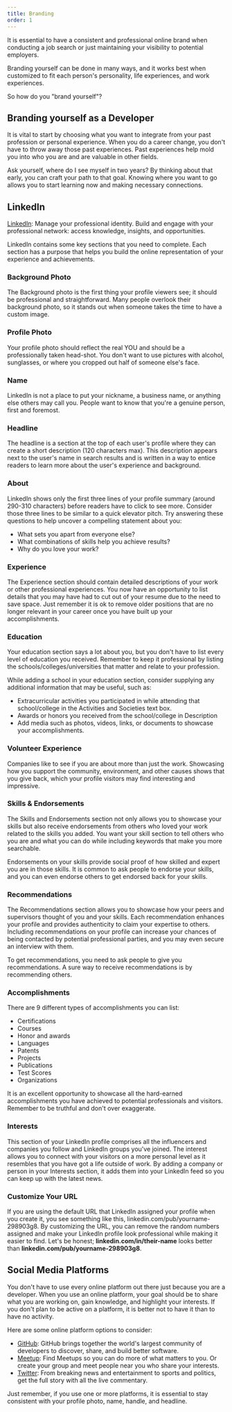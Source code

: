```yaml
---
title: Branding
order: 1
---
```


It is essential to have a consistent and professional online brand when
conducting a job search or just maintaining your visibility to potential
employers.

Branding yourself can be done in many ways, and it works best when customized to
fit each person's personality, life experiences, and work experiences.

So how do you "brand yourself"?

## Branding yourself as a Developer

It is vital to start by choosing what you want to integrate from your past
profession or personal experience. When you do a career change, you don't have
to throw away those past experiences. Past experiences help mold you into who
you are and are valuable in other fields.

Ask yourself, where do I see myself in two years? By thinking about that early,
you can craft your path to that goal. Knowing where you want to go allows you to
start learning now and making necessary connections.

## LinkedIn

[LinkedIn](https://www.linkedin.com/): Manage your professional identity. Build
and engage with your professional network: access knowledge, insights, and
opportunities.

LinkedIn contains some key sections that you need to complete. Each section has
a purpose that helps you build the online representation of your experience and
achievements.

### Background Photo

The Background photo is the first thing your profile viewers see; it should be
professional and straightforward. Many people overlook their background photo,
so it stands out when someone takes the time to have a custom image.

### Profile Photo

Your profile photo should reflect the real YOU and should be a professionally
taken head-shot. You don't want to use pictures with alcohol, sunglasses, or
where you cropped out half of someone else's face.

### Name

LinkedIn is not a place to put your nickname, a business name, or anything else
others may call you. People want to know that you're a genuine person, first and
foremost.

### Headline

The headline is a section at the top of each user's profile where they can
create a short description (120 characters max). This description appears next
to the user's name in search results and is written in a way to entice readers
to learn more about the user's experience and background.

### About

LinkedIn shows only the first three lines of your profile summary (around
290-310 characters) before readers have to click to see more. Consider those
three lines to be similar to a quick elevator pitch. Try answering these
questions to help uncover a compelling statement about you:

- What sets you apart from everyone else?
- What combinations of skills help you achieve results?
- Why do you love your work?

### Experience

The Experience section should contain detailed descriptions of your work or
other professional experiences. You now have an opportunity to list details that
you may have had to cut out of your resume due to the need to save space. Just
remember it is ok to remove older positions that are no longer relevant in your
career once you have built up your accomplishments.

### Education

Your education section says a lot about you, but you don't have to list every
level of education you received. Remember to keep it professional by listing the
schools/colleges/universities that matter and relate to your profession.

While adding a school in your education section, consider supplying any
additional information that may be useful, such as:

- Extracurricular activities you participated in while attending that
  school/college in the Activities and Societies text box.
- Awards or honors you received from the school/college in Description
- Add media such as photos, videos, links, or documents to showcase your
  accomplishments.

### Volunteer Experience

Companies like to see if you are about more than just the work. Showcasing how
you support the community, environment, and other causes shows that you give
back, which your profile visitors may find interesting and impressive.

### Skills & Endorsements

The Skills and Endorsements section not only allows you to showcase your skills
but also receive endorsements from others who loved your work related to the
skills you added. You want your skill section to tell others who you are and
what you can do while including keywords that make you more searchable.

Endorsements on your skills provide social proof of how skilled and expert you
are in those skills. It is common to ask people to endorse your skills, and you
can even endorse others to get endorsed back for your skills.

### Recommendations

The Recommendations section allows you to showcase how your peers and
supervisors thought of you and your skills. Each recommendation enhances your
profile and provides authenticity to claim your expertise to others. Including
recommendations on your profile can increase your chances of being contacted by
potential professional parties, and you may even secure an interview with them.

To get recommendations, you need to ask people to give you recommendations. A
sure way to receive recommendations is by recommending others.

### Accomplishments

There are 9 different types of accomplishments you can list:

- Certifications
- Courses
- Honor and awards
- Languages
- Patents
- Projects
- Publications
- Test Scores
- Organizations

It is an excellent opportunity to showcase all the hard-earned accomplishments
you have achieved to potential professionals and visitors. Remember to be
truthful and don't over exaggerate.

### Interests

This section of your LinkedIn profile comprises all the influencers and
companies you follow and LinkedIn groups you've joined. The interest allows you
to connect with your visitors on a more personal level as it resembles that you
have got a life outside of work. By adding a company or person in your Interests
section, it adds them into your LinkedIn feed so you can keep up with the latest
news.

### Customize Your URL

If you are using the default URL that LinkedIn assigned your profile when you
create it, you see something like this, linkedin.com/pub/yourname-298903g8. By
customizing the URL, you can remove the random numbers assigned and make your
LinkedIn profile look professional while making it easier to find. Let's be
honest; **linkedin.com/in/their-name** looks better than
**linkedin.com/pub/yourname-298903g8**.

## Social Media Platforms

You don't have to use every online platform out there just because you are a
developer. When you use an online platform, your goal should be to share what
you are working on, gain knowledge, and highlight your interests. If you don't
plan to be active on a platform, it is better not to have it than to have no
activity.

Here are some online platform options to consider:

- [GitHub](https://github.com/): GitHub brings together the world's largest
  community of developers to discover, share, and build better software.
- [Meetup](https://www.meetup.com/): Find Meetups so you can do more of what
  matters to you. Or create your group and meet people near you who share your
  interests.
- [Twitter](https://twitter.com): From breaking news and entertainment to sports
  and politics, get the full story with all the live commentary.

Just remember, if you use one or more platforms, it is essential to stay
consistent with your profile photo, name, handle, and headline.
